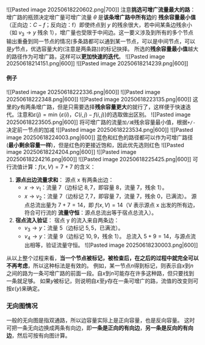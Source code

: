 ![[Pasted image 20250618220602.png|700]]
注意**挑选可增广流量最大的路**：增广路的瓶颈决定增广量可增广流量 $\theta$ 是**该条增广路中所有边**的 **残余容量最小值**（正向边：$C-f$；反向边：f）即使终点到 $y$ 的残余很大，若中间某条边残余小（如 $v_3\to y$ 残余 1），增广量也受限于中间边。这一要义涉及到所有的多个节点输出重叠到同一节点的情况(多条路都可以通到某一节点，可以是中间节点，可以是$y$节点，优选容量大的(注意是两条路))的标记抉择。
所选的**残余容量最小值**越大的路径作为可增广路，这样可以**更加快速的迭代**。
![[Pasted image 20250618214151.png|600]]
![[Pasted image 20250618214239.png|600]]

#### 例子
![[Pasted image 20250618222336.png|600]]
![[Pasted image 20250618222348.png|600]]
![[Pasted image 20250618223135.png|600]]
这里的$y$有两条增广路，但是只需要选择**残余容量更大**的就行了，这样便于快速迭代。注意和$ε(j)=\text{min}\ \{ε(i)，C(i,j)-f(i,j)\}$的选取做出区别。
![[Pasted image 20250618223505.png|600]]
将可增广路的流量`加/减`残余容量最小值，根据`+/-`决定前一节点的加减
![[Pasted image 20250618223534.png|600]]
![[Pasted image 20250618224003.png|600]]
蓝色和红色的路径都可以作为可增广路径(**最小剩余容量一样**)，但是红色的更接近饱和，因此优先选则红色
![[Pasted image 20250618224204.png|600]]
![[Pasted image 20250618224216.png|600]]
![[Pasted image 20250618225425.png|600]]
可行流值计算：$f(x, V) = 7 + 7$ 的含义：
1. **源点出边流量求和**： 源点 x 有两条出边：
    - $x \to v_1$：流量 7（边标记 $8,7$，即容量 8，流量 7，残余 1）。
    - $x \to v_2$：流量 7（边标记 $7,7$，即容量 7，流量 7，残余 0，已满流）。 源点总流出量为 $7 + 7 = 14$，即 $f(x, V) = 14$（V 表示源点 x 出发的所有边，符合可行流的 **流量守恒**：源点总流出等于宿点总流入）。
2. **宿点流入验证**： 宿点 y 的流入来自两条边：
    - $v_3 \to y$：流量 5（边标记 $5,5$，已满流）。
    - $v_4 \to y$：流量 9（边标记 $10,9$，残余 1）。 总流入 $5 + 9 = 14$，与源点流出相等，验证流量守恒。
![[Pasted image 20250618230003.png|600]]

从以上整个过程来看，**当一个节点被标记，被检查后，在之后的过程中就完全可以不再考虑**，所以这种标法是有效的。
例如，某一节点$n$得到标记，则表示自$x$到$n$之间的路为一条可增广路的前面一段。自$x$到$n$可能存在许多这种路，但只要找到一条就足够。
如果$y$被标记，则说明自$x$至$y$存在一条可增广的路，流值的改变则可按$ε(y)$来确定。
### 无向图情况
一般的无向图是指双通路，所以边容量实际上是正向容量，也是反向容量。
这时可把一条无向边换成两条有向边，即**一条是正向的有向边**，**另一条是反向的有向边**，然后可按有向图计算。
